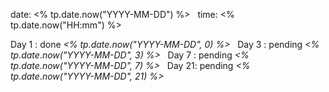date: <% tp.date.now("YYYY-MM-DD") %>  
time: <% tp.date.now("HH:mm") %>  



Day 1 : done *<% tp.date.now("YYYY-MM-DD", 0) %>*  
Day 3 : pending *<% tp.date.now("YYYY-MM-DD", 3) %>*  
Day 7 : pending *<% tp.date.now("YYYY-MM-DD", 7) %>*  
Day 21: pending *<% tp.date.now("YYYY-MM-DD", 21) %>*
